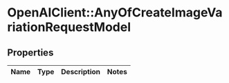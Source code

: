 # OpenAIClient::AnyOfCreateImageVariationRequestModel

## Properties
Name | Type | Description | Notes
------------ | ------------- | ------------- | -------------

